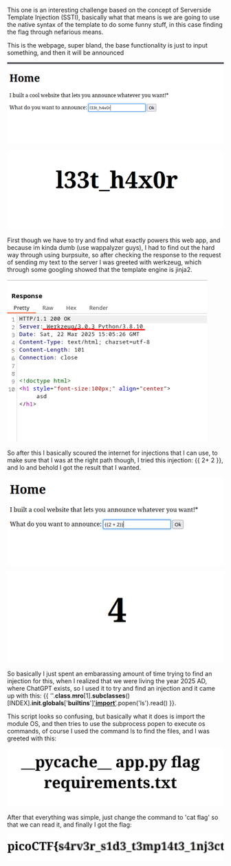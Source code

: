This one is an interesting challenge based on the concept of Serverside Template Injection (SSTI), basically what that means is we are going to use the native syntax of the template to do some funny stuff, in this case finding the flag through nefarious means.

This is the webpage, super bland, the base functionality is just to input something, and then it will be announced

![alt text](image-1.png)

![alt text](image-2.png)

First though we have to try and find what exactly powers this web app, and because im kinda dumb (use wappalyzer guys), I had to find out the hard way through using burpsuite, so after checking the response to the request of sending my text to the server I was greeted with werkzeug, which through some googling showed that the template engine is jinja2. 

![alt text](image.png)

So after this I basically scoured the internet for injections that I can use, to make sure that I was at the right path though, I tried this injection: {{ 2+ 2 }}, and lo and behold I got the result that I wanted.

![alt text](image-3.png)

![alt text](image-4.png)

So basically I just spent an embarassing amount of time trying to find an injection for this, when I realized that we were living the year 2025 AD, where ChatGPT exists, so I used it to try and find an injection and it came up with this: {{ ''.__class__.__mro__[1].__subclasses__()[INDEX].__init__.__globals__['__builtins__']['__import__']('os').popen('ls').read() }}. 

This script looks so confusing, but basically what it does is import the module OS, and then tries to use the subprocess popen to execute os commands, of course I used the command ls to find the files, and I was greeted with this:

![alt text](image-5.png)

After that everything was simple, just change the command to 'cat flag' so that we can read it, and finally I got the flag:

![alt text](image-6.png)
